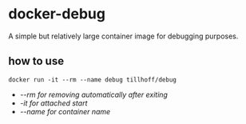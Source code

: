 # docker-debug
A simple but relatively large container image for debugging purposes.

## how to use

`docker run -it --rm --name debug tillhoff/debug`

* *--rm for removing automatically after exiting*
* *-it for attached start*
* *--name for container name*
